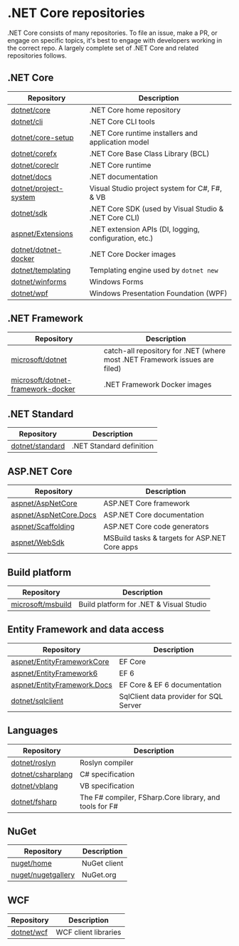 # .NET Core repositories

.NET Core consists of many repositories. To file an issue, make a PR, or engage on specific topics, it's best to engage with developers working in the correct repo. A largely complete set of .NET Core and related repositories follows.

## .NET Core

|Repository                                                        |Description |
|------------------------------------------------------------------|------------|
|[dotnet/core](https://github.com/dotnet/core)                     |.NET Core home repository|
|[dotnet/cli](https://github.com/dotnet/cli)                       |.NET Core CLI tools|
|[dotnet/core-setup](https://github.com/dotnet/core-setup)         |.NET Core runtime installers and application model|
|[dotnet/corefx](https://github.com/dotnet/corefx)                 |.NET Core Base Class Library (BCL)|
|[dotnet/coreclr](https://github.com/dotnet/coreclr)               |.NET Core runtime|
|[dotnet/docs](https://github.com/dotnet/docs)                     |.NET documentation|
|[dotnet/project-system](https://github.com/dotnet/project-system) |Visual Studio project system for C#, F#, & VB|
|[dotnet/sdk](https://github.com/dotnet/sdk)                       |.NET Core SDK (used by Visual Studio & .NET Core CLI)|
|[aspnet/Extensions](https://github.com/aspnet/Extensions)         |.NET extension APIs (DI, logging, configuration, etc.)|
|[dotnet/dotnet-docker](https://github.com/dotnet/dotnet-docker)   |.NET Core Docker images|
|[dotnet/templating](https://github.com/dotnet/templating)         |Templating engine used by `dotnet new`|
|[dotnet/winforms](https://github.com/dotnet/winforms)             |Windows Forms|
|[dotnet/wpf](https://github.com/dotnet/wpf)                       |Windows Presentation Foundation (WPF)|

## .NET Framework

|Repository                                                        |Description |
|------------------------------------------------------------------|------------|
|[microsoft/dotnet](https://github.com/microsoft/dotnet) |catch-all repository for .NET (where most .NET Framework issues are filed)|
|[microsoft/dotnet-framework-docker](https://github.com/microsoft/dotnet-framework-docker) |.NET Framework Docker images|

## .NET Standard

|Repository                                            |Description             |
|------------------------------------------------------|------------------------|
|[dotnet/standard](https://github.com/dotnet/standard) |.NET Standard definition|

## ASP.NET Core

|Repository                                                         |Description                                  |
|-------------------------------------------------------------------|---------------------------------------------|
|[aspnet/AspNetCore](https://github.com/aspnet/AspNetCore)          |ASP.NET Core framework                       |
|[aspnet/AspNetCore.Docs](https://github.com/aspnet/AspNetCore.Docs)|ASP.NET Core documentation                   |
|[aspnet/Scaffolding](https://github.com/aspnet/scaffolding)        |ASP.NET Core code generators                 |
|[aspnet/WebSdk](https://github.com/aspnet/websdk)                  |MSBuild tasks & targets for ASP.NET Core apps|

## Build platform

|Repository                                               |Description                            |
|---------------------------------------------------------|---------------------------------------|
|[microsoft/msbuild](https://github.com/microsoft/msbuild)|Build platform for .NET & Visual Studio|

## Entity Framework and data access

|Repository                                                                 |Description                           |
|---------------------------------------------------------------------------|--------------------------------------|
|[aspnet/EntityFrameworkCore](https://github.com/aspnet/EntityFrameworkCore)|EF Core                               |
|[aspnet/EntityFramework6](https://github.com/aspnet/EntityFramework6)      |EF 6                                  |
|[aspnet/EntityFramework.Docs](https://github.com/aspnet/AspNetCore.Docs)   |EF Core & EF 6 documentation          |
|[dotnet/sqlclient](https://github.com/dotnet/sqlclient)                    |SqlClient data provider for SQL Server|

## Languages

|Repository                                               |Description     |
|---------------------------------------------------------|----------------|
|[dotnet/roslyn](https://github.com/dotnet/roslyn)        |Roslyn compiler |
|[dotnet/csharplang](https://github.com/dotnet/csharplang)|C# specification|
|[dotnet/vblang](https://github.com/dotnet/vblang)        |VB specification|
|[dotnet/fsharp](https://github.com/dotnet/fsharp)        |The F# compiler, FSharp.Core library, and tools for F#|

## NuGet

|Repository                                                  |Description |
|------------------------------------------------------------|------------|
|[nuget/home](https://github.com/nuget/home)                 |NuGet client|
|[nuget/nugetgallery](https://github.com/nuget/nugetgallery) |NuGet.org   |

## WCF

|Repository                                  |Description         |
|--------------------------------------------|--------------------|
|[dotnet/wcf](https://github.com/dotnet/wcf) |WCF client libraries|
